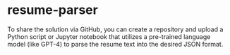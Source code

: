 # resume-parser
To share the solution via GitHub, you can create a repository and upload a Python script or Jupyter notebook that utilizes a pre-trained language model (like GPT-4) to parse the resume text into the desired JSON format. 
